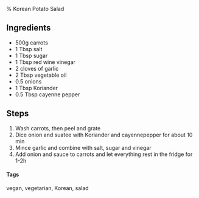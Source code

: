 % Korean Potato Salad

## Ingredients

* 500g carrots 
* 1 Tbsp salt 
* 1 Tbsp sugar
* 1 Tbsp red wine vinegar 
* 2 cloves of garlic
* 2 Tbsp vegetable oil
* 0.5 onions
* 1 Tbsp Koriander 
* 0.5 Tbsp cayenne pepper 

## Steps 

1. Wash carrots, then peel and grate
2. Dice onion and suatee with Koriander and cayennepepper for about 10 min
3. Mince garlic and combine with salt, sugar and vinegar
4. Add onion and sauce to carrots and let everything rest in the fridge for 1-2h

#### Tags
vegan, vegetarian, Korean, salad
